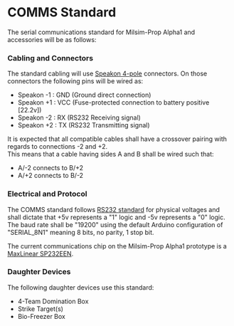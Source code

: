 # COMMS Standard
The serial communications standard for Milsim-Prop Alpha1 and accessories will be as follows:

### Cabling and Connectors

The standard cabling will use [Speakon 4-pole](https://www.aliexpress.com/w/wholesale-speakon-4-pole.html?catId=0&SearchText=speakon+4+pole) connectors.  On those connectors the following pins will be wired as:
- Speakon -1 : GND (Ground direct connection)
- Speakon +1 : VCC (Fuse-protected connection to battery positive [22.2v])
- Speakon -2 : RX (RS232 Receiving signal)
- Speakon +2 : TX (RS232 Transmitting signal)

It is expected that all compatible cables shall have a crossover pairing with regards to connections -2 and +2.  
This means that a cable having sides A and B shall be wired such that:
- A/-2 connects to B/+2
- A/+2 connects to B/-2


### Electrical and Protocol
The COMMS standard follows [RS232 standard](https://en.wikipedia.org/wiki/RS-232) for physical voltages and shall dictate that +5v represents a "1" logic and -5v represents a "0" logic.
The baud rate shall be "19200" using the default Arduino configuration of "SERIAL_8N1" meaning 8 bits, no parity, 1 stop bit.   

The current communications chip on the Milsim-Prop Alpha1 prototype is a [MaxLinear SP232EEN](https://www.lcsc.com/product-detail/RS232-ICs_MaxLinear-SP232EEN-L-TR_C7078.html). 


### Daughter Devices
The following daughter devices use this standard:
- 4-Team Domination Box
- Strike Target(s)
- Bio-Freezer Box